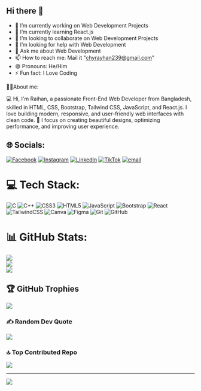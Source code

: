 ## Hi there 👋
- 🔭 I’m currently working on Web Development Projects
- 🌱 I’m currently learning React.js
- 👯 I’m looking to collaborate on Web Development Projects
- 🤔 I’m looking for help with Web Development
- 💬 Ask me about Web Development 
- 📫 How to reach me: Mail it "chyrayhan239@gmail.com"
- 😄 Pronouns: He/Him
- ⚡ Fun fact: I Love Coding

🧑‍💻About me:

💻 Hi, I'm Raihan, a passionate Front-End Web Developer from Bangladesh, skilled in HTML, CSS, Bootstrap, Tailwind CSS, JavaScript, and React.js. I love building modern, responsive, and user-friendly web interfaces with clean code. 🚀 I focus on      creating beautiful designs, optimizing performance, and improving user experience.

## 🌐 Socials:
[![Facebook](https://img.shields.io/badge/Facebook-%231877F2.svg?logo=Facebook&logoColor=white)](https://facebook.com/raihanahmedchy1) [![Instagram](https://img.shields.io/badge/Instagram-%23E4405F.svg?logo=Instagram&logoColor=white)](https://instagram.com/raihan_ahmed_chowdhury/) [![LinkedIn](https://img.shields.io/badge/LinkedIn-%230077B5.svg?logo=linkedin&logoColor=white)](https://linkedin.com/in/raihan-ahamed-chy/) [![TikTok](https://img.shields.io/badge/TikTok-%23000000.svg?logo=TikTok&logoColor=white)](https://tiktok.com/@raihan_ahmed_chowdhury) [![email](https://img.shields.io/badge/Email-D14836?logo=gmail&logoColor=white)](mailto:chyrayhan239@gmail.com) 

# 💻 Tech Stack:
![C](https://img.shields.io/badge/c-%2300599C.svg?style=for-the-badge&logo=c&logoColor=white) ![C++](https://img.shields.io/badge/c++-%2300599C.svg?style=for-the-badge&logo=c%2B%2B&logoColor=white) ![CSS3](https://img.shields.io/badge/css3-%231572B6.svg?style=for-the-badge&logo=css3&logoColor=white) ![HTML5](https://img.shields.io/badge/html5-%23E34F26.svg?style=for-the-badge&logo=html5&logoColor=white) ![JavaScript](https://img.shields.io/badge/javascript-%23323330.svg?style=for-the-badge&logo=javascript&logoColor=%23F7DF1E) ![Bootstrap](https://img.shields.io/badge/bootstrap-%238511FA.svg?style=for-the-badge&logo=bootstrap&logoColor=white) ![React](https://img.shields.io/badge/react-%2320232a.svg?style=for-the-badge&logo=react&logoColor=%2361DAFB) ![TailwindCSS](https://img.shields.io/badge/tailwindcss-%2338B2AC.svg?style=for-the-badge&logo=tailwind-css&logoColor=white) ![Canva](https://img.shields.io/badge/Canva-%2300C4CC.svg?style=for-the-badge&logo=Canva&logoColor=white) ![Figma](https://img.shields.io/badge/figma-%23F24E1E.svg?style=for-the-badge&logo=figma&logoColor=white) ![Git](https://img.shields.io/badge/git-%23F05033.svg?style=for-the-badge&logo=git&logoColor=white) ![GitHub](https://img.shields.io/badge/github-%23121011.svg?style=for-the-badge&logo=github&logoColor=white)
# 📊 GitHub Stats:
![](https://github-readme-stats.vercel.app/api?username=Raihan-Ahamed&theme=neon&hide_border=false&include_all_commits=false&count_private=false)<br/>
![](https://nirzak-streak-stats.vercel.app/?user=Raihan-Ahamed&theme=neon&hide_border=false)<br/>
![](https://github-readme-stats.vercel.app/api/top-langs/?username=Raihan-Ahamed&theme=neon&hide_border=false&include_all_commits=false&count_private=false&layout=compact)

## 🏆 GitHub Trophies
![](https://github-profile-trophy.vercel.app/?username=Raihan-Ahamed&theme=radical&no-frame=false&no-bg=true&margin-w=4)

### ✍️ Random Dev Quote
![](https://quotes-github-readme.vercel.app/api?type=horizontal&theme=radical)

### 🔝 Top Contributed Repo
![](https://github-contributor-stats.vercel.app/api?username=Raihan-Ahamed&limit=5&theme=radical&combine_all_yearly_contributions=true)

---
[![](https://visitcount.itsvg.in/api?id=Raihan-Ahamed&icon=0&color=0)](https://visitcount.itsvg.in)

<!-- Proudly created with GPRM ( https://gprm.itsvg.in ) -->
